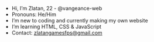  -  Hi, I’m Zlatan, 22 - @vangeance-web
 -  Pronouns: He/Him 
 -  I’m new to coding and currently making my own website
 -  I’m learning HTML, CSS & JavaScript 
 -  Contact: zlatangamesfps@gmail.com 
 


<!---
vangeance-web/vangeance-web is a ✨ special ✨ repository because its `README.md` (this file) appears on your GitHub profile.
You can click the Preview link to take a look at your changes.
--->
